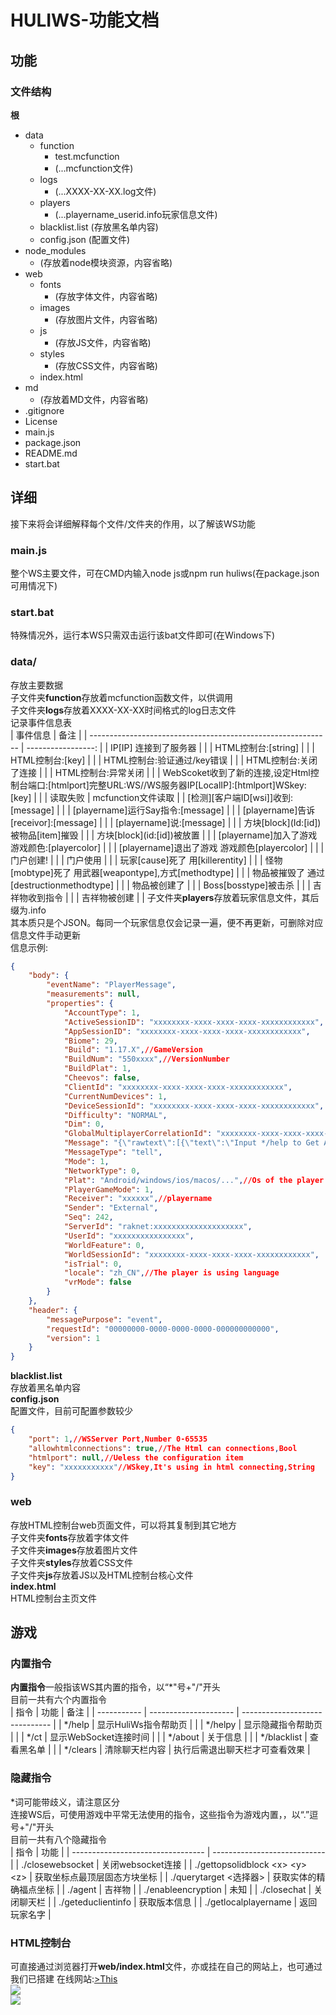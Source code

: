# HULIWS-功能文档
## 功能  
### 文件结构  
**根**  
- data  
  - function  
    - test.mcfunction  
    - (...mcfunction文件)  
  - logs  
    - (...XXXX-XX-XX.log文件)  
  - players  
    - (...playername_userid.info玩家信息文件)    
  - blacklist.list  (存放黑名单内容)  
  - config.json  (配置文件)  
- node_modules  
  - (存放着node模块资源，内容省略)  
- web  
  - fonts  
    - (存放字体文件，内容省略)  
  - images  
    - (存放图片文件，内容省略)   
  - js  
    - (存放JS文件，内容省略)  
  - styles  
    - (存放CSS文件，内容省略)  
  - index.html  
- md
  - (存放着MD文件，内容省略)
- .gitignore  
- License  
- main.js  
- package.json  
- README.md  
- start.bat  

## 详细  
接下来将会详细解释每个文件/文件夹的作用，以了解该WS功能  
### main.js  
整个WS主要文件，可在CMD内输入node js或npm run huliws(在package.json可用情况下)  
### start.bat  
特殊情况外，运行本WS只需双击运行该bat文件即可(在Windows下)  
### data/  
存放主要数据  
子文件夹**function**存放着mcfunction函数文件，以供调用  
子文件夹**logs**存放着XXXX-XX-XX时间格式的log日志文件  
记录事件信息表  
| 事件信息                                                     |               备注 |
| ------------------------------------------------------------ | -----------------: |
| IP[IP] 连接到了服务器                                        |                    |
| HTML控制台:[string]                                          |                    |
| HTML控制台:[key]                                             |                    |
| HTML控制台:验证通过/key错误                                  |                    |
| HTML控制台:关闭了连接                                        |                    |
| HTML控制台:异常关闭                                          |                    |
| WebScoket收到了新的连接,设定Html控制台端口:[htmlport]完整URL:WS//WS服务器IP[LocalIP]:[htmlport]WSkey:[key] |                    |
| 读取失败                                                     | mcfunction文件读取 |
| [检测]\[客户端ID[wsi]]收到:[message]                         |                    |
| [playername]运行Say指令:[message]                            |                    |
| [playername]告诉[receivor]:[message]                         |                    |
| [playername]说:[message]                                     |                    |
| 方块[block]\(Id:[id])被物品[item]摧毁                        |                    |
| 方块[block]\(id:[id])被放置                                  |                    |
| [playername]加入了游戏 游戏颜色:[playercolor]                |                    |
| [playername]退出了游戏 游戏颜色[playercolor]                 |                    |
| 门户创建!                                                    |                    |
| 门户使用                                                     |                    |
| 玩家[cause]死了 用[killerentity]                             |                    |
| 怪物[mobtype]死了 用武器[weapontype],方式[methodtype]        |                    |
| 物品被摧毁了 通过[destructionmethodtype]                     |                    |
| 物品被创建了                                                 |                    |
| Boss[bosstype]被击杀                                         |                    |
| 吉祥物收到指令                                               |                    |
| 吉祥物被创建                                                 |                    |
子文件夹**players**存放着玩家信息文件，其后缀为.info  
其本质只是个JSON。每同一个玩家信息仅会记录一遍，便不再更新，可删除对应信息文件手动更新  
信息示例:  
```json  
{
	"body": {
		"eventName": "PlayerMessage",
		"measurements": null,
		"properties": {
			"AccountType": 1,
			"ActiveSessionID": "xxxxxxxx-xxxx-xxxx-xxxx-xxxxxxxxxxxx",
			"AppSessionID": "xxxxxxxx-xxxx-xxxx-xxxx-xxxxxxxxxxxx",
			"Biome": 29,
			"Build": "1.17.X",//GameVersion
			"BuildNum": "550xxxx",//VersionNumber
			"BuildPlat": 1,
			"Cheevos": false,
			"ClientId": "xxxxxxxx-xxxx-xxxx-xxxx-xxxxxxxxxxxx",
			"CurrentNumDevices": 1,
			"DeviceSessionId": "xxxxxxxx-xxxx-xxxx-xxxx-xxxxxxxxxxxx",
			"Difficulty": "NORMAL",
			"Dim": 0,
			"GlobalMultiplayerCorrelationId": "xxxxxxxx-xxxx-xxxx-xxxx-xxxxxxxxxxxx",
			"Message": "{\"rawtext\":[{\"text\":\"Input */help to Get Another\"}]}\n",
			"MessageType": "tell",
			"Mode": 1,
			"NetworkType": 0,
			"Plat": "Android/windows/ios/macos/...",//Os of the player
			"PlayerGameMode": 1,
			"Receiver": "xxxxxx",//playername
			"Sender": "External",
			"Seq": 242,
			"ServerId": "raknet:xxxxxxxxxxxxxxxxxxxx",
			"UserId": "xxxxxxxxxxxxxxxx",
			"WorldFeature": 0,
			"WorldSessionId": "xxxxxxxx-xxxx-xxxx-xxxx-xxxxxxxxxxxx",
			"isTrial": 0,
			"locale": "zh_CN",//The player is using language
			"vrMode": false
		}
	},
	"header": {
		"messagePurpose": "event",
		"requestId": "00000000-0000-0000-0000-000000000000",
		"version": 1
	}
}
```
**blacklist.list**  
存放着黑名单内容  
**config.json**  
配置文件，目前可配置参数较少  
```json  
{  
    "port": 1,//WSServer Port,Number 0-65535   
    "allowhtmlconnections": true,//The Html can connections,Bool  
    "htmlport": null,//Ueless the configuration item  
    "key": "xxxxxxxxxxx"//WSkey,It's using in html connecting,String  
}  
```
### web  
存放HTML控制台web页面文件，可以将其复制到其它地方  
子文件夹**fonts**存放着字体文件  
子文件夹**images**存放着图片文件  
子文件夹**styles**存放着CSS文件  
子文件夹**js**存放着JS以及HTML控制台核心文件  
**index.html**  
HTML控制台主页文件  

## 游戏  
### 内置指令  
**内置指令**一般指该WS其内置的指令，以“\*"号+"/"开头  
目前一共有六个内置指令  
| 指令        | 功能                  | 备注                           |
| ----------- | --------------------- | ------------------------------ |
| */help      | 显示HuliWs指令帮助页  |                                |
| */helpy     | 显示隐藏指令帮助页    |                                |
| */ct        | 显示WebSocket连接时间 |                                |
| */about     | 关于信息              |                                |
| */blacklist | 查看黑名单            |                                |
| */clears    | 清除聊天栏内容        | 执行后需退出聊天栏才可查看效果 |

### 隐藏指令  
\*词可能带歧义，请注意区分  
连接WS后，可使用游戏中平常无法使用的指令，这些指令为游戏内置，，以“.”逗号+"/"开头  
目前一共有八个隐藏指令  
| 指令                              | 功能                         |
| --------------------------------- | ---------------------------- |
| ./closewebsocket                  | 关闭websocket连接            |
| ./gettopsolidblock \<x> \<y> \<z> | 获取坐标点最顶层固态方块坐标 |
| ./querytarget <选择器>            | 获取实体的精确福点坐标       |
| ./agent                           | 吉祥物                       |
| ./enableencryption                | 未知                         |
| ./closechat                       | 关闭聊天栏                   |
| ./geteduclientinfo                | 获取版本信息                 |
| ./getlocalplayername              | 返回玩家名字                 |

### HTML控制台  
可直接通过浏览器打开**web/index.html**文件，亦或挂在自己的网站上，也可通过我们已搭建  在线网站:[>This](http://111.67.196.75:81/tool/data/huliws)  
![](../web/images/z1.png)  
![](../web/images/z2.png)  
